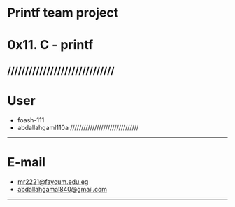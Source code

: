 # Printf team project
# 0x11. C - printf
//////////////////////////////
------------------------------
# User
- foash-111
- abdallahgaml110a
///////////////////////////////
-------------------------------
# E-mail
- mr2221@fayoum.edu.eg
- abdallahgamal840@gmail.com
-------------------------------

